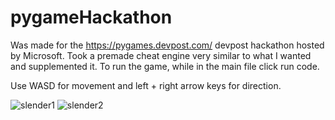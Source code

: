 # pygameHackathon
Was made for the https://pygames.devpost.com/ devpost hackathon hosted by Microsoft.
Took a premade cheat engine very similar to what I wanted and supplemented it.
To run the game, while in the main file click run code.

Use WASD for movement and left + right arrow keys for direction.

![slender1](https://user-images.githubusercontent.com/83540286/232177389-5f721c51-2de7-4db5-b167-1073cdca907b.PNG)
![slender2](https://user-images.githubusercontent.com/83540286/232177395-9eeb5249-4d13-4b81-9aad-342ba6aacbef.PNG)
